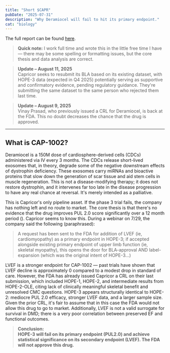 ```yaml
---
title: "Short $CAPR"
pubDate: "2025-07-31"
description: "Why Deramiocel will fail to hit its primary endpoint."
cat: "biology"
---
```


The full report can be found [here](https://anuraagw.me/reports/capricor.pdf). 

> **Quick note:** I work full time and wrote this in the little free time I have — there may be some spelling or formatting issues, but the core thesis and data analysis are correct. 

> **Update – August 11, 2025**  
> Capricor seeks to resubmit its BLA based on its existing dataset, with HOPE-3 data (expected in Q4 2025) potentially serving as supportive and confirmatory evidence, pending regulatory guidance. They're submitting the same dataset to the same person who rejected them last time.

> **Update – August 9, 2025**  
> Vinay Prasad, who previously issued a CRL for Deramiocel, is back at the FDA. This no doubt decreases the chance that the drug is approved.  

---

## What is CAP-1002?
Deramiocel is a 150M dose of cardiosphere-derived cells (CDCs) administered via IV every 3 months. The CDCs release short-lived exosomes that, in theory, degrade some of the negative downstream effects of dystrophin deficiency. These exosomes carry miRNAs and bioactive proteins that slow down the generation of scar tissue and aid stem cells in muscle regeneration. This is not a disease-modifying therapy; it does not restore dystrophin, and it intervenes far too late in the disease progression to have any real chance at reversal. It's merely intended as a palliative.

This is Capricor's only pipeline asset. If the phase 3 trial fails, the company has nothing left and no route to market. The core thesis is that there's no evidence that the drug improves PUL 2.0 score significantly over a 12 month period (). Capricor seems to know this. During a webinar on 7/29, the company said the following (paraphrased): 

> A request has been sent to the FDA for addition of LVEF (ie, cardiomyopathy) as a primary endpoint in HOPE-3; if accepted alongside existing primary endpoint of upper limb function (ie, skeletal myopathy), this opens the door for BLA-approval AND label-expansion (which was the original intent of HOPE-3...) 

LVEF is a stronger endpoint for CAP-1002 — past trials have shown that LVEF decline is approximately 0 compared to a modest drop in standard of care. However, the FDA has already issued Capricor a CRL on their last submission, which included HOPE-1, HOPE-2, and intermediate results from HOPE-2-OLE, citing lack of clinically meaningful skeletal benefit and unresolved CMC questions. HOPE-3 appears structurally identical to HOPE-2: mediocre PUL 2.0 efficacy, stronger LVEF data, and a larger sample size. Given the prior CRL, it's fair to assume that in this case the FDA would not allow this drug to go to market. Additionally, LVEF is not a valid surrogate for survival in DMD; there is a very poor correlation between preserved EF and functional outcomes. 

> **Conclusion:**  
> **HOPE-3 will fail on its primary endpoint (PUL2.0) and achieve statistical significance on its secondary endpoint (LVEF). The FDA will not approve this drug.**
